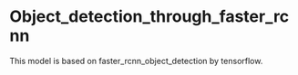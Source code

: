 # Object_detection_through_faster_rcnn
This model is based on faster_rcnn_object_detection by tensorflow.
